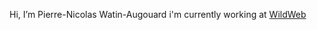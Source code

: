 Hi, I’m Pierre-Nicolas Watin-Augouard i'm currently working at [WildWeb](https://wildweb.io)

<!---
omelette-watin/omelette-watin is a ✨ special ✨ repository because its `README.md` (this file) appears on your GitHub profile.
You can click the Preview link to take a look at your changes.
--->
